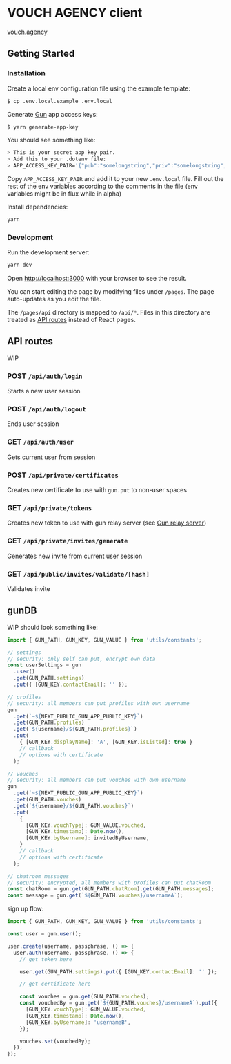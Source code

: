 # VOUCH AGENCY client

[vouch.agency](https://alpha.vouch.agency)

## Getting Started

### Installation

Create a local env configuration file using the example template:

```bash
$ cp .env.local.example .env.local
```

Generate [Gun](https://gun.eco/docs/API) app access keys:

```bash
$ yarn generate-app-key
```

You should see something like:

```bash
> This is your secret app key pair.
> Add this to your .dotenv file:
> APP_ACCESS_KEY_PAIR='{"pub":"somelongstring","priv":"somelongstring","epub":"somelongstring","epriv":"somelongstring"}'
```

Copy `APP_ACCESS_KEY_PAIR` and add it to your new `.env.local` file. Fill out the rest of the env variables according to the comments in the file (env variables might be in flux while in alpha)

Install dependencies:

```bash
yarn
```

### Development

Run the development server:

```bash
yarn dev
```

Open [http://localhost:3000](http://localhost:3000) with your browser to see the result.

You can start editing the page by modifying files under `/pages`. The page auto-updates as you edit the file.

The `/pages/api` directory is mapped to `/api/*`. Files in this directory are treated as [API routes](https://nextjs.org/docs/api-routes/introduction) instead of React pages.

## API routes

WIP

### POST `/api/auth/login`

Starts a new user session

### POST `/api/auth/logout`

Ends user session

### GET `/api/auth/user`

Gets current user from session

### POST `/api/private/certificates`

Creates new certificate to use with `gun.put` to non-user spaces

### GET `/api/private/tokens`

Creates new token to use with gun relay server (see [Gun relay server](../server))

### GET `/api/private/invites/generate`

Generates new invite from current user session

### GET `/api/public/invites/validate/[hash]`

Validates invite

## gunDB

WIP should look something like:

```js
import { GUN_PATH, GUN_KEY, GUN_VALUE } from 'utils/constants';

// settings
// security: only self can put, encrypt own data
const userSettings = gun
  .user()
  .get(GUN_PATH.settings)
  .put({ [GUN_KEY.contactEmail]: '' });

// profiles
// security: all members can put profiles with own username
gun
  .get(`~${NEXT_PUBLIC_GUN_APP_PUBLIC_KEY}`)
  .get(GUN_PATH.profiles)
  .get(`${username}/${GUN_PATH.profiles}`)
  .put(
    { [GUN_KEY.displayName]: 'A', [GUN_KEY.isListed]: true }
    // callback
    // options with certificate
  );

// vouches
// security: all members can put vouches with own username
gun
  .get(`~${NEXT_PUBLIC_GUN_APP_PUBLIC_KEY}`)
  .get(GUN_PATH.vouches)
  .get(`${username}/${GUN_PATH.vouches}`)
  .put(
    {
      [GUN_KEY.vouchType]: GUN_VALUE.vouched,
      [GUN_KEY.timestamp]: Date.now(),
      [GUN_KEY.byUsername]: invitedByUsername,
    }
    // callback
    // options with certificate
  );

// chatroom messages
// security: encrypted, all members with profiles can put chatRoom
const chatRoom = gun.get(GUN_PATH.chatRoom).get(GUN_PATH.messages);
const message = gun.get(`${GUN_PATH.vouches}/usernameA`);
```

sign up flow:

```js
import { GUN_PATH, GUN_KEY, GUN_VALUE } from 'utils/constants';

const user = gun.user();

user.create(username, passphrase, () => {
  user.auth(username, passphrase, () => {
    // get token here

    user.get(GUN_PATH.settings).put({ [GUN_KEY.contactEmail]: '' });

    // get certificate here

    const vouches = gun.get(GUN_PATH.vouches);
    const vouchedBy = gun.get(`${GUN_PATH.vouches}/usernameA`).put({
      [GUN_KEY.vouchType]: GUN_VALUE.vouched,
      [GUN_KEY.timestamp]: Date.now(),
      [GUN_KEY.byUsername]: 'usernameB',
    });

    vouches.set(vouchedBy);
  });
});
```
